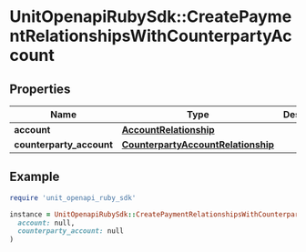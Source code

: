 # UnitOpenapiRubySdk::CreatePaymentRelationshipsWithCounterpartyAccount

## Properties

| Name | Type | Description | Notes |
| ---- | ---- | ----------- | ----- |
| **account** | [**AccountRelationship**](AccountRelationship.md) |  |  |
| **counterparty_account** | [**CounterpartyAccountRelationship**](CounterpartyAccountRelationship.md) |  |  |

## Example

```ruby
require 'unit_openapi_ruby_sdk'

instance = UnitOpenapiRubySdk::CreatePaymentRelationshipsWithCounterpartyAccount.new(
  account: null,
  counterparty_account: null
)
```

